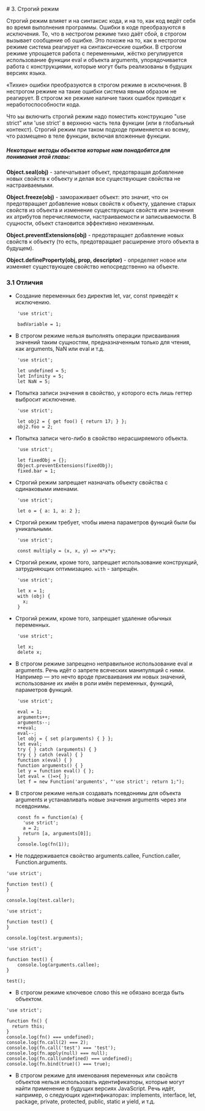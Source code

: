 # 3. Строгий режим

Строгий режим влияет и на синтаксис кода, и на то, как код 
ведёт себя во время выполнения программы. Ошибки в коде 
преобразуются в исключения. То, что в нестрогом режиме тихо даёт сбой, 
в строгом вызывает сообщение об ошибке. Это похоже на то, как в 
нестрогом режиме система реагирует на синтаксические ошибки. 
В строгом режиме упрощается работа с переменными, жёстко регулируется 
использование функции eval и объекта arguments, упорядочивается работа с 
конструкциями, которые могут быть реализованы в будущих версиях языка.

«Тихие» ошибки преобразуются в строгом режиме в исключения. 
В нестрогом режиме на такие ошибки система явным образом не реагирует. 
В строгом же режиме наличие таких ошибок приводит к неработоспособности кода.

Что ьы включить строгий режим надо поместить конструкцию "use strict" или 'use strict' 
в верхнюю часть тела функции (или в глобальный контекст). Строгий режим при таком 
подходе применяется ко всему, что размещено в теле функции, включая вложенные функции.

##### Некоторые методы объектов которые нам понадобятся для понимания этой главы:

**Object.seal(obj)** - запечатывает объект, предотвращая добавление новых свойств к объекту и делая все существующие свойства не настраиваемыми.

**Object.freeze(obj)** - замораживает объект: это значит, что он предотвращает добавление новых свойств к объекту, удаление старых свойств из объекта и изменение существующих свойств или значения их атрибутов перечисляемости, настраиваемости и записываемости. В сущности, объект становится эффективно неизменным.

**Object.preventExtensions(obj)** - предотвращает добавление новых свойств к объекту (то есть, предотвращает расширение этого объекта в будущем).

**Object.defineProperty(obj, prop, descriptor)** - определяет новое или изменяет существующее свойство непосредственно на объекте.

### 3.1 Отличия

- Cоздание переменных без директив let, var, const приведёт к исключению.
```
    'use strict';

    badVariable = 1;
```

- В строгом режиме нельзя выполнять операции присваивания значений таким сущностям,
предназначенным только для чтения, как arguments, NaN или eval и т.д.
```
    'use strict';

    let undefined = 5; 
    let Infinity = 5;
    let NaN = 5;
```

- Попытка записи значения в свойство, у которого есть лишь геттер выбросит исключение.
```
    'use strict';

    let obj2 = { get foo() { return 17; } };
    obj2.foo = 2;
```

- Попытка записи чего-либо в свойство нерасширяемого объекта.
```
    'use strict';

    let fixedObj = {};
    Object.preventExtensions(fixedObj);
    fixed.bar = 1;
```

- Строгий режим запрещает назначать объекту свойства с одинаковыми именами.
```
    'use strict';

    let o = { a: 1, a: 2 };
```

- Строгий режим требует, чтобы имена параметров функций были бы уникальными.
```
    'use strict';

    const multiply = (x, x, y) => x*x*y;
```

- Строгий режим, кроме того, запрещает использование конструкций, 
затрудняющих оптимизацию. `with` - запрещён.
```
    'use strict';

    let x = 1;
    with (obj) {
      x;
    }
```

- Строгий режим, кроме того, запрещает удаление обычных переменных. 
```
    'use strict';

    let x;
    delete x;
```

- В строгом режиме запрещено неправильное использование eval и arguments. 
Речь идёт о запрете всяческих манипуляций с ними. 
Например — это нечто вроде присваивания им новых значений, 
использование их имён в роли имён переменных, функций, параметров функций.
```
    'use strict';

    eval = 1;
    arguments++;
    arguments--;
    ++eval;
    eval--;
    let obj = { set p(arguments) { } };
    let eval;
    try { } catch (arguments) { }
    try { } catch (eval) { }
    function x(eval) { }
    function arguments() { }
    let y = function eval() { };
    let eval = ()=>{ };
    let f = new Function('arguments', "'use strict'; return 1;");
```

- В строгом режиме нельзя создавать псевдонимы для объекта arguments и 
устанавливать новые значения arguments через эти псевдонимы.
```
    const fn = function(a) {
      'use strict';
      a = 2;
      return [a, arguments[0]];
    }
    console.log(fn(1));
```

- Не поддерживается свойство arguments.callee, Function.caller, Function.arguments.
```
'use strict';

function test() {
}

console.log(test.caller);
```

```
'use strict';

function test() {
}

console.log(test.arguments);
```

```
'use strict';

function test() {
    console.log(arguments.callee);
}

test();
```

- В строгом режиме ключевое слово this не обязано всегда быть объектом. 
```
'use strict';

function fn() {
  return this;
}
console.log(fn() === undefined);
console.log(fn.call(2) === 2);
console.log(fn.call('test') === 'test');
console.log(fn.apply(null) === null);
console.log(fn.call(undefined) === undefined);
console.log(fn.bind(true)() === true);
```

- В строгом режиме для именования переменных или свойств объектов нельзя использовать идентификаторы, 
которые могут найти применение в будущих версиях JavaScript. Речь идёт, например, о следующих идентификаторах: 
implements, interface, let, package, private, protected, public, static и yield, и т.д.